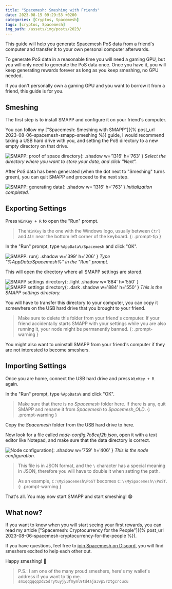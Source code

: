 ```yaml
---
title: "Spacemesh: Smeshing with Friends"
date: 2023-08-15 09:29:53 +0200
categories: [Cryptos, Spacemesh]
tags: [cryptos, Spacemesh]
img_path: /assets/img/posts/2023/
---
```


This guide will help you generate Spacemesh PoS data from a friend's computer
and transfer it to your own personal computer afterwards.

To generate PoS data in a reasonable time you will need a gaming GPU, but you
will only need to generate the PoS data once. Once you have it, you will keep
generating rewards forever as long as you keep smeshing, no GPU needed.

If you don't personally own a gaming GPU and you want to borrow it from a
friend, this guide is for you.


## Smeshing

The first step is to install SMAPP and configure it on your friend's computer.

You can follow my
["Spacemesh: Smeshing with SMAPP"]({% post_url 2023-08-06-spacemesh-smapp-smeshing %})
guide, I would recommend taking a USB hard drive with you, and setting the PoS
directory to a new empty directory on that drive.

![SMAPP: proof of space directory](smesh-6-smeshing-2.png){: .shadow w='1316' h='763' }
_Select the directory where you want to store your data, and click "Next"._

After PoS data has been generated (when the dot next to "Smeshing" turns green),
you can quit SMAPP and proceed to the next step.

![SMAPP: generating data](smesh-7-smeshing-poet.png){: .shadow w='1316' h='763' }
_Initialization completed._


## Exporting Settings

Press `WinKey + R` to open the "Run" prompt.

> The `WinKey` is the one with the Windows logo, usually between `Ctrl` and
> `Alt` near the bottom left corner of the keyboard.
{: .prompt-tip }

In the "Run" prompt, type `%AppData%/Spacemesh` and click "OK".

![SMAPP: run](smesh-8-run.png){: .shadow w='399' h='206' }
_Type "%AppData/Spacemesh%" in the "Run" prompt._

This will open the directory where all SMAPP settings are stored.

![SMAPP settings directory](smesh-9-appdata-light.png){: .light .shadow w='884' h='550' }
![SMAPP settings directory](smesh-9-appdata-dark.png){: .dark .shadow w='884' h='550' }
_This is the SMAPP settings directory._

You will have to transfer this directory to your computer, you can copy it
somewhere on the USB hard drive that you brought to your friend.

> Make sure to delete this folder from your friend's computer. If your friend
> accidentally starts SMAPP with your settings while you are also running it,
> your node might be permanently banned.
{: .prompt-warning }

You might also want to uninstall SMAPP from your friend's computer if they are
not interested to become smeshers.


## Importing Settings

Once you are home, connect the USB hard drive and press `WinKey + R` again.

In the "Run" prompt, type `%AppData%` and click "OK".

> Make sure that there is no _Spacemesh_ folder here. If there is any, quit
> SMAPP and rename it from _Spacemesh_ to _Spacemesh\_OLD_.
{: .prompt-warning }

Copy the _Spacemesh_ folder from the USB hard drive to here.

Now look for a file called _node-config.7c8cef2b.json_, open it with a text
editor like Notepad, and make sure that the data directory is correct.

![Node configuration](smesh-10-config.png){: .shadow w='759' h='406' }
_This is the node configuration._

> This file is in JSON format, and the `\` character has a special meaning in
> JSON, therefore you will have to double it when setting the path.
>
> As an example, `C:\MySpacemesh\PoST` becomes `C:\\MySpacemesh\\PoST`.
{: .prompt-warning }

That's all. You may now start SMAPP and start smeshing! 😁


## What now?

If you want to know when you will start seeing your first rewards, you can read
my article ["Spacemesh: Cryptocurrency for the People"]({% post_url 2023-08-06-spacemesh-cryptocurrency-for-the-people %}).

If you have questions, feel free to
[join Spacemesh on Discord](https://discord.com/invite/yVhQ7rC), you will find
smeshers excited to help each other out.

Happy smeshing! 🎉

> P.S.: I am one of the many proud smeshers, here's my wallet's address if you
> want to tip me.
> ```sm1qqqqqqzd25drytuyjy3fmyml9td4aja3vp5rztgcrcucu```
